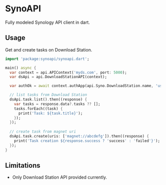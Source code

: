 # SynoAPI

Fully modeled Synology API client in dart.

## Usage

Get and create tasks on Download Station.

```dart
import 'package:synoapi/synoapi.dart';

main() async {
  var context = api.APIContext('myds.com', port: 5000);
  var dsApi = api.DownloadStationAPI(context);

  var authOk = await context.authApp(api.Syno.DownloadStation.name, 'user', 'password');

  // list tasks from Download Station
  dsApi.task.list().then((response) {
    var tasks = response.data?.tasks ?? [];
    tasks.forEach((task) {
      print('Task: ${task.title}');
    });
  });
  
  // create task from magnet uri
  dsApi.task.create(uris: ['magnet://abcdefg']).then((response) {
    print('Task creation ${response.success ? 'success' : 'failed'}');
  });
}
```

## Limitations

- Only Download Station API provided currently.
